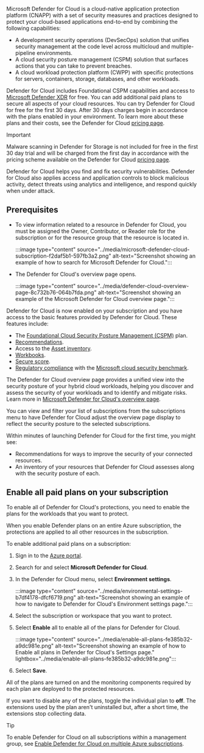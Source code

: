Microsoft Defender for Cloud is a cloud-native application protection platform (CNAPP) with a set of security measures and practices designed to protect your cloud-based applications end-to-end by combining the following capabilities:

 -  A development security operations (DevSecOps) solution that unifies security management at the code level across multicloud and multiple-pipeline environments.
 -  A cloud security posture management (CSPM) solution that surfaces actions that you can take to prevent breaches.
 -  A cloud workload protection platform (CWPP) with specific protections for servers, containers, storage, databases, and other workloads.

Defender for Cloud includes Foundational CSPM capabilities and access to [Microsoft Defender XDR](/microsoft-365/security/defender/microsoft-365-defender) for free. You can add additional paid plans to secure all aspects of your cloud resources. You can try Defender for Cloud for free for the first 30 days. After 30 days charges begin in accordance with the plans enabled in your environment. To learn more about these plans and their costs, see the Defender for Cloud [pricing page](https://azure.microsoft.com/pricing/details/defender-for-cloud/).

> [!IMPORTANT]
> Malware scanning in Defender for Storage is not included for free in the first 30 day trial and will be charged from the first day in accordance with the pricing scheme available on the Defender for Cloud [pricing page](https://azure.microsoft.com/pricing/details/defender-for-cloud/).

Defender for Cloud helps you find and fix security vulnerabilities. Defender for Cloud also applies access and application controls to block malicious activity, detect threats using analytics and intelligence, and respond quickly when under attack.

## Prerequisites

 -  To view information related to a resource in Defender for Cloud, you must be assigned the Owner, Contributor, or Reader role for the subscription or for the resource group that the resource is located in.
    
    :::image type="content" source="../media/microsoft-defender-cloud-subscription-f2daf5b1-597fb3a2.png" alt-text="Screenshot showing an example of how to search for Microsoft Defender for Cloud.":::
    
 -  The Defender for Cloud's overview page opens.
    
    :::image type="content" source="../media/defender-cloud-overview-page-8c732b76-064b7fda.png" alt-text="Screenshot showing an example of the Microsoft Defender for Cloud overview page.":::
    

Defender for Cloud is now enabled on your subscription and you have access to the basic features provided by Defender for Cloud. These features include:

 -  The [Foundational Cloud Security Posture Management (CSPM)](/azure/defender-for-cloud/concept-cloud-security-posture-management) plan.
 -  [Recommendations](/azure/defender-for-cloud/security-policy-concept).
 -  Access to the [Asset inventory](/azure/defender-for-cloud/asset-inventory).
 -  [Workbooks](/azure/defender-for-cloud/custom-dashboards-azure-workbooks).
 -  [Secure score](/azure/defender-for-cloud/secure-score-security-controls).
 -  [Regulatory compliance](/azure/defender-for-cloud/update-regulatory-compliance-packages) with the [Microsoft cloud security benchmark](/azure/defender-for-cloud/concept-regulatory-compliance).

The Defender for Cloud overview page provides a unified view into the security posture of your hybrid cloud workloads, helping you discover and assess the security of your workloads and to identify and mitigate risks. Learn more in [Microsoft Defender for Cloud's overview page](/azure/defender-for-cloud/overview-page).

You can view and filter your list of subscriptions from the subscriptions menu to have Defender for Cloud adjust the overview page display to reflect the security posture to the selected subscriptions.

Within minutes of launching Defender for Cloud for the first time, you might see:

 -  Recommendations for ways to improve the security of your connected resources.
 -  An inventory of your resources that Defender for Cloud assesses along with the security posture of each.

## Enable all paid plans on your subscription

To enable all of Defender for Cloud's protections, you need to enable the plans for the workloads that you want to protect.

When you enable Defender plans on an entire Azure subscription, the protections are applied to all other resources in the subscription.

To enable additional paid plans on a subscription:

1.  Sign in to the [Azure portal](https://portal.azure.com/).
2.  Search for and select **Microsoft Defender for Cloud**.
3.  In the Defender for Cloud menu, select **Environment settings**.
    
    :::image type="content" source="../media/environmental-settings-b7df4178-dfcf6719.png" alt-text="Screenshot showing an example of how to navigate to Defender for Cloud's Environment settings page.":::
    
4.  Select the subscription or workspace that you want to protect.
5.  Select **Enable** all to enable all of the plans for Defender for Cloud.
    
    :::image type="content" source="../media/enable-all-plans-fe385b32-a9dc981e.png" alt-text="Screenshot showing an example of how to Enable all plans in Defender for Cloud's Settings page." lightbox="../media/enable-all-plans-fe385b32-a9dc981e.png":::
    
6.  Select **Save**.

All of the plans are turned on and the monitoring components required by each plan are deployed to the protected resources.

If you want to disable any of the plans, toggle the individual plan to **off**. The extensions used by the plan aren't uninstalled but, after a short time, the extensions stop collecting data.

> [!TIP]
> To enable Defender for Cloud on all subscriptions within a management group, see [Enable Defender for Cloud on multiple Azure subscriptions](/azure/defender-for-cloud/onboard-management-group).
